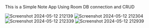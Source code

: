 This is a Simple Note App Using Room DB connection and CRUD

![Screenshot 2024-05-12 212139](https://github.com/TishanPerera/MAD_Lab_Exam4/assets/153063309/06d6a7d5-cf58-4aa5-96e2-c76a3ddc31fd)
![Screenshot 2024-05-12 212304](https://github.com/TishanPerera/MAD_Lab_Exam4/assets/153063309/c033039b-8950-484f-9ed9-e59b841f70ec)
![Screenshot 2024-05-12 212339](https://github.com/TishanPerera/MAD_Lab_Exam4/assets/153063309/e08f34a3-d30a-4ee6-a5a6-03ad245841d5)
![Screenshot 2024-05-12 212939](https://github.com/TishanPerera/MAD_Lab_Exam4/assets/153063309/bef4f5c8-9a0e-4f07-b484-4d9f47203ead)
